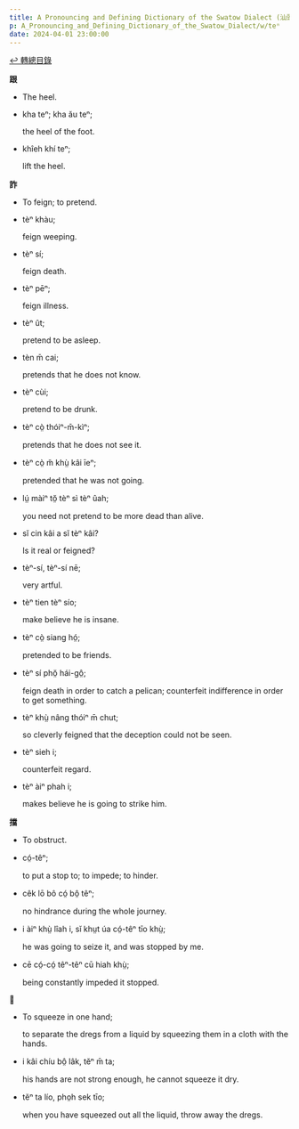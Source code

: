 ```yaml
---
title: A Pronouncing and Defining Dictionary of the Swatow Dialect (汕頭方言音義字典) / teⁿ
p: A_Pronouncing_and_Defining_Dictionary_of_the_Swatow_Dialect/w/teⁿ
date: 2024-04-01 23:00:00
---
```


[↩️ 轉總目錄](/A_Pronouncing_and_Defining_Dictionary_of_the_Swatow_Dialect)


**跟**
- The heel.

- kha teⁿ; kha ău teⁿ;

  the heel of the foot.

- khîeh khí teⁿ;

  lift the heel.

**詐**
- To feign; to pretend.

- tèⁿ khàu;

  feign weeping.

- tèⁿ sí;

  feign death.

- tèⁿ pēⁿ;

  feign illness.

- tèⁿ ût;

  pretend to be asleep.

- tèn m̄ cai;

  pretends that he does not know.

- tèⁿ cùi;

  pretend to be drunk.

- tèⁿ cò̤ thóiⁿ-m̄-kìⁿ;

  pretends that he does not see it.

- tèⁿ cò̤ m̆ khṳ̀ kâi īeⁿ;

  pretended that he was not going.

- lṳ́ màiⁿ tŏ̤ tèⁿ sì tèⁿ ûah;

  you need not pretend to be more dead than alive.

- sĭ cin kâi a sĭ tèⁿ kâi?

  Is it real or feigned?

- tèⁿ-sí, tèⁿ-sí nē;

  very artful.

- tèⁿ tien tèⁿ sío;

  make believe he is insane.

- tèⁿ cò̤ siang hó̤;

  pretended to be friends.

- tèⁿ sí phŏ̤ hái-gô̤;

  feign death in order to catch a pelican; counterfeit indifference in order to get something.

- tèⁿ khṳ̀ nâng thóiⁿ m̄ chut;

  so cleverly feigned that the deception could not be seen.

- tèⁿ sieh i;

  counterfeit regard.

- tèⁿ àiⁿ phah i;

  makes believe he is going to strike him.

**擋**
- To obstruct.

- có̤-têⁿ;

  to put a stop to; to impede; to hinder.

- cêk lō bô có̤ bô̤ têⁿ;

  no hindrance during the whole journey.

- i àiⁿ khṳ̀ lîah i, sĭ khṳt úa có̤-têⁿ tīo khṳ̀;

  he was going to seize it, and was stopped by me.

- cē có̤-có̤ têⁿ-têⁿ cū hiah khṳ̀;

  being constantly impeded it stopped.

**𢯰**

- To squeeze in one hand;

  to separate the dregs from a liquid by squeezing them in a cloth with the hands.

- i kâi chíu bô̤ lâk, tĕⁿ m̄ ta;

  his hands are not strong enough, he cannot squeeze it dry.

- tĕⁿ ta lío, pho̤h sek tīo;

  when you have squeezed out all the liquid, throw away the dregs.